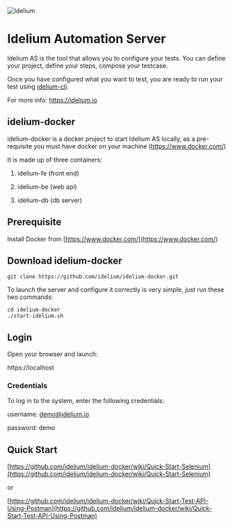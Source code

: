 ![Idelium](https://idelium.io/assets/images/idelium.png)

# Idelium Automation Server

Idelium AS is the tool that allows you to configure your tests. You can define your project, define your steps, compose your testcase.

Once you have configured what you want to test, you are ready to run your test using [idelium-cli](https://github.com/idelium/idelium-cli).

For more info: https://idelium.io
## idelium-docker

idelium-docker is a docker project to start Idelium AS locally, as a pre-requisite you must have docker on your machine (https://www.docker.com/)

It is made up of three containers:

1) idelium-fe (front end)

2) idelium-be (web api)

3) idelium-db (db server)

## Prerequisite

Install Docker from [https://www.docker.com/](https://www.docker.com/)

## Download idelium-docker

```
git clone https://github.com/idelium/idelium-docker.git
```

To launch the server  and configure it correctly is very simple, just run these two commands:

```
cd idelium-docker
./start-idelium.sh
```

## Login

Open your browser and launch:

https://localhost

### Credentials

To log in to the system, enter the following credentials:

username: demo@idelium.io

password: demo

## Quick Start

[https://github.com/idelium/idelium-docker/wiki/Quick-Start-Selenium](https://github.com/idelium/idelium-docker/wiki/Quick-Start-Selenium)

or

[https://github.com/idelium/idelium-docker/wiki/Quick-Start-Test-API-Using-Postman](https://github.com/idelium/idelium-docker/wiki/Quick-Start-Test-API-Using-Postman)